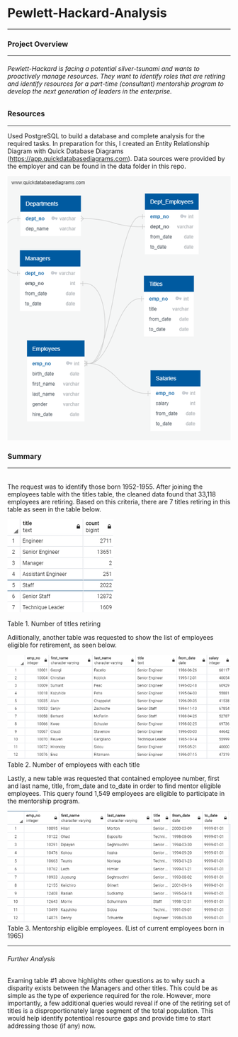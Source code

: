 # Pewlett-Hackard-Analysis
------
### Project Overview
---
###### Pewlett-Hackard is facing a potential silver-tsunami and wants to proactively manage resources.  They want to identify roles that are retiring and identify resources for a part-time (consultant) mentorship program to develop the next generation of leaders in the enterprise.

### Resources
---
Used PostgreSQL to build a database and complete analysis for the required tasks.  In preparation for this, I created an Entity Relationship Diagram with Quick Database Diagrams (https://app.quickdatabasediagrams.com).  Data sources were provided by the employer and can be found in the data folder in this repo.

![EmployeeDB](https://github.com/TrentBrunson/Pewlett-Hackard-Analysis/blob/master/EmployeeDB.png)

### Summary
---
######

The request was to identify those born 1952-1955.  After joining the employees table with the titles table, the cleaned data found that 33,118 employees are retiring.  Based on this criteria, there are 7 titles retiring in this table as seen in the table below. 

![Titles Retiring](https://github.com/TrentBrunson/Pewlett-Hackard-Analysis/blob/master/Titles_retiring.png)

Table 1. Number of titles retiring

Adiitionally, another table was requested to show the list of employees eligible for retirement, as seen below.

![Emp_by_title](https://github.com/TrentBrunson/Pewlett-Hackard-Analysis/blob/master/Retiring_Emp.png)  
Table 2. Number of employees with each title

Lastly, a new table was requested that contained employee number, first and last name, title, from_date and to_date in order to find mentor eligible employees.  This query found
1,549 employees are eligible to participate in the mentorship program.

![Mentors](https://github.com/TrentBrunson/Pewlett-Hackard-Analysis/blob/master/Mentorship.png)  
Table 3. Mentorship eligible employees.  (List of current employees born in 1965)

---

###### Further Analysis

Examing table #1 above highlights other questions as to why such a disparity exists between the Managers and other titles.  This could be as simple as the type of experience required for the role.  However, more importantly, a few additional queries would reveal if one of the retiring set of titles is a disproportionately large segment of the total population.  This would help identify potentioal resource gaps and provide time to start addressing those (if any) now.

